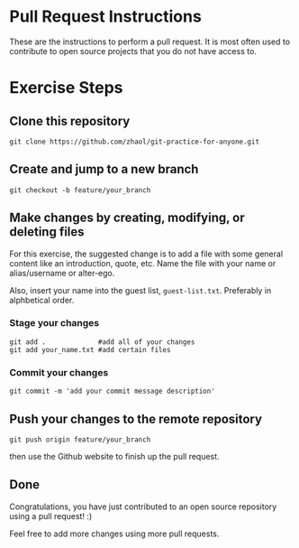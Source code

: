 Pull Request Instructions
=========================
These are the instructions to perform a pull request. It is most often used to contribute to open source projects that you do not have access to.

Exercise Steps
==============

## Clone this repository
```
git clone https://github.com/zhaol/git-practice-for-anyone.git
```

## Create and jump to a new branch
```
git checkout -b feature/your_branch 
```

## Make changes by creating, modifying, or deleting files
For this exercise, the suggested change is to add a file with some general content like an introduction, quote, etc. Name the file with your name or alias/username or alter-ego.

Also, insert your name into the guest list, `guest-list.txt`. Preferably in alphbetical order.

### Stage your changes
```
git add .             #add all of your changes
git add your_name.txt #add certain files
```

### Commit your changes
```
git commit -m 'add your commit message description'
```

## Push your changes to the remote repository
```
git push origin feature/your_branch
```
then use the Github website to finish up the pull request.

## Done
Congratulations, you have just contributed to an open source repository using a pull request! :)

Feel free to add more changes using more pull requests.
